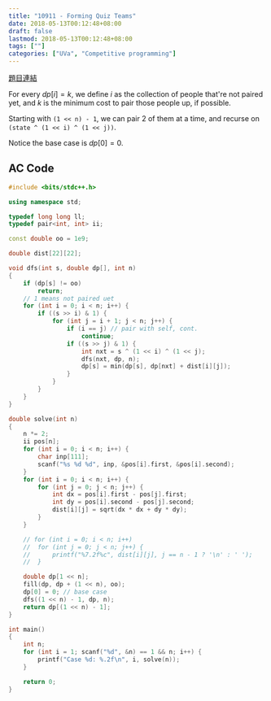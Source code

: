 ```yaml
---
title: "10911 - Forming Quiz Teams"
date: 2018-05-13T00:12:48+08:00
draft: false
lastmod: 2018-05-13T00:12:48+08:00
tags: [""]
categories: ["UVa", "Competitive programming"]
---
```


[題目連結](https://uva.onlinejudge.org/index.php?option=com_onlinejudge&Itemid=8&category=24&page=show_problem&problem=1852)

For every $dp[i] = k$, we define $i$ as the collection of people that're not paired yet, and $k$ is the minimum cost to pair those people up, if possible.

Starting with `(1 << n) - 1`, we can pair 2 of them at a time, and recurse on `(state ^ (1 << i) ^ (1 << j))`.

Notice the base case is $dp[0] = 0$.

<!--more-->

## AC Code

```c++
#include <bits/stdc++.h>

using namespace std;

typedef long long ll;
typedef pair<int, int> ii;

const double oo = 1e9;

double dist[22][22];

void dfs(int s, double dp[], int n)
{
	if (dp[s] != oo)
		return;
	// 1 means not paired uet
	for (int i = 0; i < n; i++) {
		if ((s >> i) & 1) {
			for (int j = i + 1; j < n; j++) {
				if (i == j) // pair with self, cont.
					continue;
				if ((s >> j) & 1) {
					int nxt = s ^ (1 << i) ^ (1 << j);
					dfs(nxt, dp, n);
					dp[s] = min(dp[s], dp[nxt] + dist[i][j]);
				}
			}
		}
	}
}

double solve(int n)
{
	n *= 2;
	ii pos[n];
	for (int i = 0; i < n; i++) {
		char inp[111];
		scanf("%s %d %d", inp, &pos[i].first, &pos[i].second);
	}
	for (int i = 0; i < n; i++) {
		for (int j = 0; j < n; j++) {
			int dx = pos[i].first - pos[j].first;
			int dy = pos[i].second - pos[j].second;
			dist[i][j] = sqrt(dx * dx + dy * dy);
		}
	}

	// for (int i = 0; i < n; i++)
	// 	for (int j = 0; j < n; j++) {
	// 		printf("%7.2f%c", dist[i][j], j == n - 1 ? '\n' : ' ');
	// 	}

	double dp[1 << n];
	fill(dp, dp + (1 << n), oo);
	dp[0] = 0; // base case
	dfs((1 << n) - 1, dp, n);
	return dp[(1 << n) - 1];
}

int main()
{
	int n;
	for (int i = 1; scanf("%d", &n) == 1 && n; i++) {
		printf("Case %d: %.2f\n", i, solve(n));
	}

	return 0;
}

```
